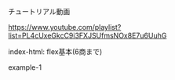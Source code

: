 チュートリアル動画

https://www.youtube.com/playlist?list=PL4cUxeGkcC9i3FXJSUfmsNOx8E7u6UuhG


index-html: flex基本(6商まで)

example-1
